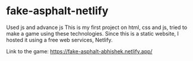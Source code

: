 # fake-asphalt-netlify
Used js and advance js
This is my first project on html, css and js, tried to make a game using these technologies. Since this is a static website, I hosted it using a free web services, Netlify.


Link to the game:
https://fake-asphalt-abhishek.netlify.app/

